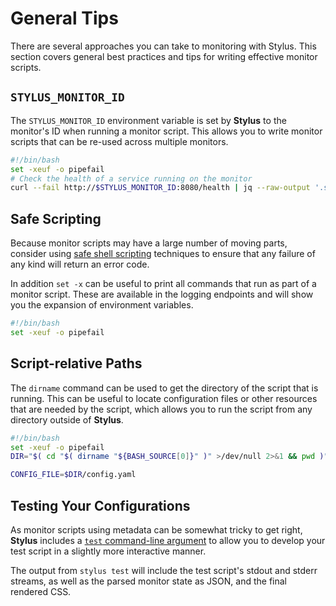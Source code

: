 # General Tips

There are several approaches you can take to monitoring with Stylus. This
section covers general best practices and tips for writing effective monitor
scripts.

## `STYLUS_MONITOR_ID`

The `STYLUS_MONITOR_ID` environment variable is set by **Stylus** to the monitor's
ID when running a monitor script. This allows you to write monitor scripts that
can be re-used across multiple monitors.

```bash
#!/bin/bash
set -xeuf -o pipefail
# Check the health of a service running on the monitor
curl --fail http://$STYLUS_MONITOR_ID:8080/health | jq --raw-output '.status'
```

## Safe Scripting

Because monitor scripts may have a large number of moving parts, consider using
[safe shell scripting](https://sipb.mit.edu/doc/safe-shell/) techniques to
ensure that any failure of any kind will return an error code.

In addition `set -x` can be useful to print all commands that run as part of a
monitor script. These are available in the logging endpoints and will show you
the expansion of environment variables.

```bash
#!/bin/bash
set -xeuf -o pipefail
```

## Script-relative Paths

The `dirname` command can be used to get the directory of the script that is
running. This can be useful to locate configuration files or other resources
that are needed by the script, which allows you to run the script from any
directory outside of **Stylus**.

```bash
#!/bin/bash
set -xeuf -o pipefail
DIR="$( cd "$( dirname "${BASH_SOURCE[0]}" )" >/dev/null 2>&1 && pwd )"

CONFIG_FILE=$DIR/config.yaml
```

## Testing Your Configurations

As monitor scripts using metadata can be somewhat tricky to get right,
**Stylus** includes a [`test` command-line
argument](../getting-started/stylus-test.md) to allow you to develop your test
script in a slightly more interactive manner.

The output from `stylus test` will include the test script's stdout and stderr
streams, as well as the parsed monitor state as JSON, and the final rendered
CSS.

